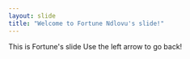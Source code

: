 ```yaml
---
layout: slide
title: "Welcome to Fortune Ndlovu's slide!"
---
```

This is Fortune's slide
Use the left arrow to go back!